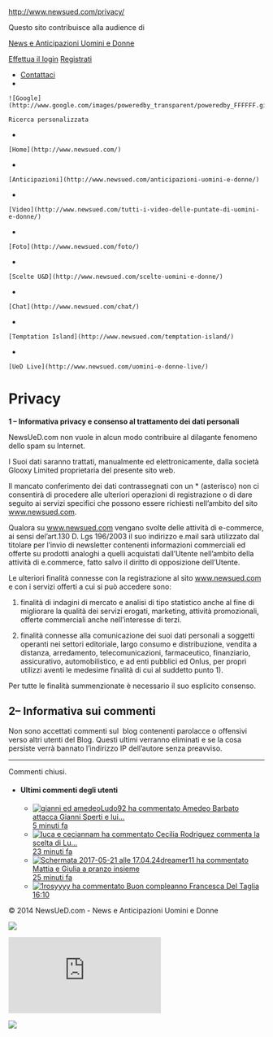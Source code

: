 http://www.newsued.com/privacy/

Questo sito contribuisce alla audience di [<span class="newsuedsprite-logo-dm-pink"></span>](http://www.donnamoderna.com)

<a href="http://www.newsued.com/" id="thetitle" title="News e Anticipazioni Uomini e Donne"><span class="newsuedsprite-logo1"></span>News e Anticipazioni Uomini e Donne</a>

[Effettua il login](http://www.newsued.com/login/)
[Registrati](http://www.newsued.com/registrazione/)

-   <a href="http://www.newsued.com/segnalazioni/" id="helpus">Contattaci</a>
-   

    ![Google](http://www.google.com/images/poweredby_transparent/poweredby_FFFFFF.gif)

    Ricerca personalizzata

-   

    [Home](http://www.newsued.com/)
-   

    [Anticipazioni](http://www.newsued.com/anticipazioni-uomini-e-donne/)
-   

    [Video](http://www.newsued.com/tutti-i-video-delle-puntate-di-uomini-e-donne/)
-   

    [Foto](http://www.newsued.com/foto/)
-   

    [Scelte U&D](http://www.newsued.com/scelte-uomini-e-donne/)
-   

    [Chat](http://www.newsued.com/chat/)
-   

    [Temptation Island](http://www.newsued.com/temptation-island/)
-   

    [UeD Live](http://www.newsued.com/uomini-e-donne-live/)

Privacy
=======

**<span>1 – Informativa privacy e consenso al trattamento dei dati personali</span>**

NewsUeD.com non vuole in alcun modo contribuire al dilagante fenomeno dello spam su Internet.

I Suoi dati saranno trattati, manualmente ed elettronicamente, dalla società Glooxy Limited proprietaria del presente sito web.

Il mancato conferimento dei dati contrassegnati con un \* (asterisco) non ci consentirà di procedere alle ulteriori operazioni di registrazione o di dare seguito ai servizi specifici che possono essere richiesti nell’ambito del sito www.newsued.com.

Qualora su www.newsued.com vengano svolte delle attività di e-commerce, ai sensi del’art.130 D. Lgs 196/2003 il suo indirizzo e.mail sarà utilizzato dal titolare per l’invio di newsletter contenenti informazioni commerciali ed offerte su prodotti analoghi a quelli acquistati dall’Utente nell’ambito della attività di e.commerce, fatto salvo il diritto di opposizione dell’Utente.

Le ulteriori finalità connesse con la registrazione al sito www.newsued.com e con i servizi offerti a cui si può accedere sono:

1) finalità di indagini di mercato e analisi di tipo statistico anche al fine di migliorare la qualità dei servizi erogati, marketing, attività promozionali, offerte commerciali anche nell’interesse di terzi.

2) finalità connesse alla comunicazione dei suoi dati personali a soggetti operanti nei settori editoriale, largo consumo e distribuzione, vendita a distanza, arredamento, telecomunicazioni, farmaceutico, finanziario, assicurativo, automobilistico, e ad enti pubblici ed Onlus, per propri utilizzi aventi le medesime finalità di cui al suddetto punto 1).

Per tutte le finalità summenzionate è necessario il suo esplicito consenso.

**2– Informativa sui commenti**
-------------------------------

Non sono accettati commenti sul  blog contenenti parolacce o offensivi verso altri utenti del Blog. Questi ultimi verranno eliminati e se la cosa persiste verrà bannato l’indirizzo IP dell’autore senza preavviso.

------------------------------------------------------------------------

Commenti chiusi.

-   #### Ultimi commenti degli utenti

    -   <a href="http://www.newsued.com/2017/05/amedeo-barbato-attacca-gianni-sperti-e-lui-risponde-che_145347/" class="thumbnail"><img src="http://www.newsued.com/wp-content/uploads/2017/05/gianni-ed-amedeo-150x150.jpg" alt="gianni ed amedeo" class="attachment-thumbnail wp-post-image" /></a><a href="http://www.newsued.com/2017/05/amedeo-barbato-attacca-gianni-sperti-e-lui-risponde-che_145347/" class="boxtitle" title="Amedeo Barbato attacca Gianni Sperti e lui risponde che…">Ludo92 ha commentato <span class="block">Amedeo Barbato attacca Gianni Sperti e lui...<br />
        5 minuti fa</span></a>
    -   <a href="http://www.newsued.com/2017/05/cecilia-rodriguez-commenta-la-scelta-di-luca-onestini_145314/" class="thumbnail"><img src="http://www.newsued.com/wp-content/uploads/2017/05/luca-e-ceci-150x150.jpg" alt="luca e ceci" class="attachment-thumbnail wp-post-image" /></a><a href="http://www.newsued.com/2017/05/cecilia-rodriguez-commenta-la-scelta-di-luca-onestini_145314/" class="boxtitle" title="Cecilia Rodriguez commenta la scelta di Luca Onestini">annam ha commentato <span class="block">Cecilia Rodriguez commenta la scelta di Lu...<br />
        23 minuti fa</span></a>
    -   <a href="http://www.newsued.com/2017/05/mattia-e-giulia-a-pranzo-insieme_145359/" class="thumbnail"><img src="http://www.newsued.com/wp-content/uploads/2017/05/Schermata-2017-05-21-alle-17.04.24-150x150.png" alt="Schermata 2017-05-21 alle 17.04.24" class="attachment-thumbnail wp-post-image" /></a><a href="http://www.newsued.com/2017/05/mattia-e-giulia-a-pranzo-insieme_145359/" class="boxtitle" title="Mattia e Giulia a pranzo insieme">dreamer11 ha commentato <span class="block">Mattia e Giulia a pranzo insieme<br />
        25 minuti fa</span></a>
    -   <a href="http://www.newsued.com/2017/05/buon-compleanno-francesca-del-taglia_145326/" class="thumbnail"><img src="http://www.newsued.com/wp-content/uploads/2017/05/144-150x150.jpg" alt="1" class="attachment-thumbnail wp-post-image" /></a><a href="http://www.newsued.com/2017/05/buon-compleanno-francesca-del-taglia_145326/" class="boxtitle" title="Buon compleanno Francesca Del Taglia">rosyyyy ha commentato <span class="block">Buon compleanno Francesca Del Taglia<br />
        16:10</span></a>

© 2014 NewsUeD.com - News e Anticipazioni Uomini e Donne

![](//secure-it.imrworldwide.com/cgi-bin/m?ci=mondadori-it&cg=0&cc=0&ts=noscript)

![](http://mediasetitalia01.wt-eu02.net/769396664005295/wt.pl?p=327,0)

![](http://b.scorecardresearch.com/p?c1=2&c2=8971536&cv=2.0&cj=1)


